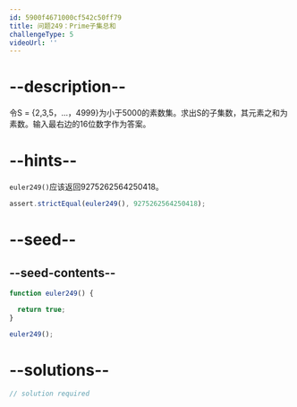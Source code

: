 ```yaml
---
id: 5900f4671000cf542c50ff79
title: 问题249：Prime子集总和
challengeType: 5
videoUrl: ''
---
```


# --description--

令S = {2,3,5，...，4999}为小于5000的素数集。求出S的子集数，其元素之和为素数。输入最右边的16位数字作为答案。

# --hints--

`euler249()`应该返回9275262564250418。

```js
assert.strictEqual(euler249(), 9275262564250418);
```

# --seed--

## --seed-contents--

```js
function euler249() {

  return true;
}

euler249();
```

# --solutions--

```js
// solution required
```

